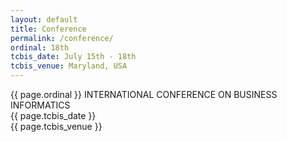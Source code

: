 ```yaml
---
layout: default
title: Conference
permalink: /conference/
ordinal: 18th
tcbis_date: July 15th - 18th
tcbis_venue: Maryland, USA
---
```


<div class="box">
    <p>{{ page.ordinal }} INTERNATIONAL CONFERENCE ON BUSINESS INFORMATICS <br>
    {{ page.tcbis_date }} <br>
    {{ page.tcbis_venue }}</p>
</div>